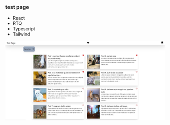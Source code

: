 ### test page

<ul>
<li>React</li>
<li>RTQ</li>
<li>Typescript</li>
<li>Tailwind</li>
</ul>

![wow it`s website](https://github.com/voLter-2109/gh-page-test/blob/main/wow.jpg)
